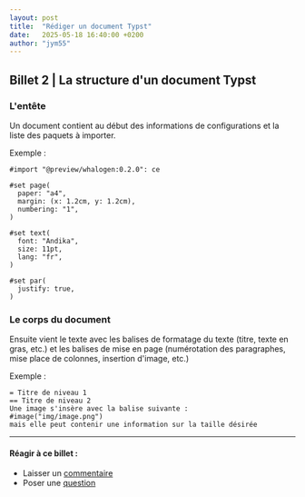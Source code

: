 ```yaml
---
layout: post
title:  "Rédiger un document Typst"
date:   2025-05-18 16:40:00 +0200
author: "jym55"
---
```


## Billet 2 | La structure d'un document Typst

### L'entête
Un document contient au début des informations de configurations et la liste des paquets à importer.

Exemple :
```
#import "@preview/whalogen:0.2.0": ce

#set page(
  paper: "a4",
  margin: (x: 1.2cm, y: 1.2cm),
  numbering: "1",
)

#set text(
  font: "Andika",
  size: 11pt,
  lang: "fr",
)

#set par(
  justify: true,
)
```

### Le corps du document
Ensuite vient le texte avec les balises de formatage du texte (titre, texte en gras, etc.) et les balises de mise en page (numérotation des paragraphes, mise place de colonnes, insertion d'image, etc.)

Exemple :
```
= Titre de niveau 1
== Titre de niveau 2
Une image s'insère avec la balise suivante :
#image("img/image.png")
mais elle peut contenir une information sur la taille désirée
```

------------------------
#### Réagir à ce billet :
- Laisser un [commentaire](https://github.com/jym55/jym55.github.io/discussions/categories/comments)
- Poser une [question](https://github.com/jym55/jym55.github.io/discussions/categories/q-a)

